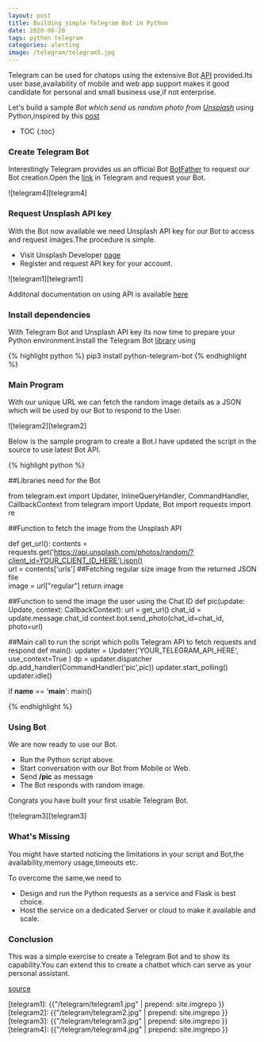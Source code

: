 ```yaml
---
layout: post
title: Building simple Telegram Bot in Python
date: 2020-06-28
tags: python telegram
categories: alerting
image: /telegram/telegram5.jpg
---
```


Telegram can be used for chatops using the extensive Bot [API](https://core.telegram.org/bots/api) provided.Its user base,availability of mobile and web app support makes it good candidate for personal and small business use,if not enterprise.

Let's build a sample *Bot which send us random photo from [Unsplash](https://unsplash.com/)* using Python,inspired by this [post](https://www.freecodecamp.org/news/learn-to-build-your-first-bot-in-telegram-with-python-4c99526765e4/)

* TOC 
{:toc}

### Create Telegram Bot 

Interestingly Telegram provides us an official Bot [BotFather](https://telegram.me/BotFather) to request our Bot creation.Open the [link](https://telegram.me/BotFather) in Telegram and request your Bot.

![telegram4][telegram4]

### Request Unsplash API key

With the Bot now available we need Unsplash API key for our Bot to access and request images.The procedure is simple.
- Visit Unsplash Developer [page](https://unsplash.com/developers)
- Register and request API key for your account.

![telegram1][telegram1]

Additonal documentation on using API is available [here](https://unsplash.com/documentation)


### Install dependencies

With Telegram Bot and Unsplash API key its now time to prepare your Python environment.Install the Telegram Bot [library](https://github.com/python-telegram-bot/python-telegram-bot/) using

{% highlight python %}
pip3 install python-telegram-bot
{% endhighlight %}

### Main Program

With our unique URL we can fetch the random image details as a JSON which will be used by our Bot to respond to the User.

![telegram2][telegram2]

Below is the sample program to create a Bot.I have updated the script in the source to use latest Bot API.



{% highlight python %}

##Libraries need for the Bot

from telegram.ext import Updater, InlineQueryHandler, CommandHandler, CallbackContext
from telegram import Update, Bot
import requests
import re

##Function to fetch the image from the Unsplash API

def get_url():
    contents = requests.get('https://api.unsplash.com/photos/random/?client_id=YOUR_CLIENT_ID_HERE').json()    
    url = contents['urls']
##Fetching regular size image from the returned JSON file    
    image = url["regular"]
    return image

##Function to send the image the user using the Chat ID
def pic(update: Update, context: CallbackContext):
    url = get_url()
    chat_id = update.message.chat_id
    context.bot.send_photo(chat_id=chat_id, photo=url)

##Main call to run the script which polls Telegram API to fetch requests and respond
def main():
    updater = Updater('YOUR_TELEGRAM_API_HERE', use_context=True )
    dp = updater.dispatcher
    dp.add_handler(CommandHandler('pic',pic))
    updater.start_polling()
    updater.idle()

if __name__ == '__main__':
    main()

{% endhighlight %}

### Using Bot

We are now ready to use our Bot.

- Run the Python script above.
- Start conversation with our Bot from Mobile or Web.
- Send **/pic** as message
- The Bot responds with random image.

Congrats you have built your first usable Telegram Bot.

![telegram3][telegram3]

### What's Missing

You might have started noticing the limitations in your script and Bot,the availability,memory usage,timeouts etc.

To overcome the same,we need to

- Design and run the Python requests as a service and Flask is best choice.
- Host the service on a dedicated Server or cloud to make it available and scale.

### Conclusion

This was a simple exercise to create a Telegram Bot and to show its capability.You can extend this to create a chatbot which can serve as your personal assistant.



[source](https://www.freecodecamp.org/news/learn-to-build-your-first-bot-in-telegram-with-python-4c99526765e4/)

[telegram1]: {{"/telegram/telegram1.jpg" | prepend: site.imgrepo }}
[telegram2]: {{"/telegram/telegram2.jpg" | prepend: site.imgrepo }}
[telegram3]: {{"/telegram/telegram3.jpg" | prepend: site.imgrepo }}
[telegram4]: {{"/telegram/telegram4.jpg" | prepend: site.imgrepo }}